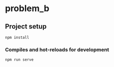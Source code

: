 # problem_b

## Project setup

```
npm install
```

### Compiles and hot-reloads for development

```
npm run serve
```
